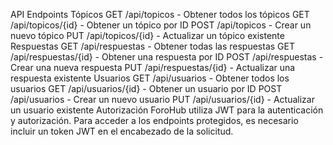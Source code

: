 API
Endpoints
Tópicos
GET /api/topicos - Obtener todos los tópicos
GET /api/topicos/{id} - Obtener un tópico por ID
POST /api/topicos - Crear un nuevo tópico
PUT /api/topicos/{id} - Actualizar un tópico existente
Respuestas
GET /api/respuestas - Obtener todas las respuestas
GET /api/respuestas/{id} - Obtener una respuesta por ID
POST /api/respuestas - Crear una nueva respuesta
PUT /api/respuestas/{id} - Actualizar una respuesta existente
Usuarios
GET /api/usuarios - Obtener todos los usuarios
GET /api/usuarios/{id} - Obtener un usuario por ID
POST /api/usuarios - Crear un nuevo usuario
PUT /api/usuarios/{id} - Actualizar un usuario existente
Autorización
ForoHub utiliza JWT para la autenticación y autorización. Para acceder a los endpoints protegidos, es necesario incluir un token JWT en el encabezado de la solicitud.

